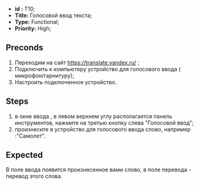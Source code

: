  - **id :** T10;
 - **Title:** Голосовой ввод текста;
 - **Type:** Functional;
 - **Priority:** High;

## Preconds

1. Переходим на сайт https://translate.yandex.ru/ ;
2. Подключить к компьютеру устройство для голосового ввода ( микрофон/гарнитуру);
3. Настроить подключенное устройство.	

## Steps

 1. в окне ввода , в левом верхнем углу располагается панель инструментов, нажмите на третью кнопку слева "Голосовой ввод";
 2.  произнесите в устройство для голосового ввода слово, например :"Самолет".
 
## Expected
  
  В поле ввода появится произнесенное вами слово, в поле перевода - перевод этого слова.